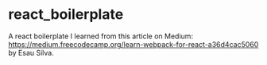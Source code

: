 # react_boilerplate
A react boilerplate I learned from this article on Medium: https://medium.freecodecamp.org/learn-webpack-for-react-a36d4cac5060 by Esau Silva.
